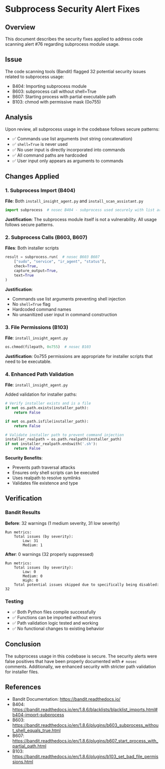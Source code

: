 # Subprocess Security Alert Fixes

## Overview
This document describes the security fixes applied to address code scanning alert #76 regarding subprocess module usage.

## Issue
The code scanning tools (Bandit) flagged 32 potential security issues related to subprocess usage:
- B404: Importing subprocess module
- B603: subprocess call without shell=True
- B607: Starting process with partial executable path
- B103: chmod with permissive mask (0o755)

## Analysis
Upon review, all subprocess usage in the codebase follows secure patterns:
- ✅ Commands use list arguments (not string concatenation)
- ✅ `shell=True` is never used
- ✅ No user input is directly incorporated into commands
- ✅ All command paths are hardcoded
- ✅ User input only appears as arguments to commands

## Changes Applied

### 1. Subprocess Import (B404)
**File**: Both `install_insight_agent.py` and `install_scan_assistant.py`
```python
import subprocess  # nosec B404 - subprocess used securely with list arguments
```
**Justification**: The subprocess module itself is not a vulnerability. All usage follows secure patterns.

### 2. Subprocess Calls (B603, B607)
**Files**: Both installer scripts
```python
result = subprocess.run(  # nosec B603 B607
    ["sudo", "service", "ir_agent", "status"],
    check=True,
    capture_output=True,
    text=True
)
```
**Justification**: 
- Commands use list arguments preventing shell injection
- No `shell=True` flag
- Hardcoded command names
- No unsanitized user input in command construction

### 3. File Permissions (B103)
**File**: `install_insight_agent.py`
```python
os.chmod(filepath, 0o755)  # nosec B103
```
**Justification**: 0o755 permissions are appropriate for installer scripts that need to be executable.

### 4. Enhanced Path Validation
**File**: `install_insight_agent.py`

Added validation for installer paths:
```python
# Verify installer exists and is a file
if not os.path.exists(installer_path):
    return False

if not os.path.isfile(installer_path):
    return False

# Validate installer path to prevent command injection
installer_realpath = os.path.realpath(installer_path)
if not installer_realpath.endswith('.sh'):
    return False
```

**Security Benefits**:
- Prevents path traversal attacks
- Ensures only shell scripts can be executed
- Uses realpath to resolve symlinks
- Validates file existence and type

## Verification

### Bandit Results
**Before**: 32 warnings (1 medium severity, 31 low severity)
```
Run metrics:
    Total issues (by severity):
        Low: 31
        Medium: 1
```

**After**: 0 warnings (32 properly suppressed)
```
Run metrics:
    Total issues (by severity):
        Low: 0
        Medium: 0
        High: 0
    Total potential issues skipped due to specifically being disabled: 32
```

### Testing
- ✅ Both Python files compile successfully
- ✅ Functions can be imported without errors
- ✅ Path validation logic tested and working
- ✅ No functional changes to existing behavior

## Conclusion
The subprocess usage in this codebase is secure. The security alerts were false positives that have been properly documented with `# nosec` comments. Additionally, we enhanced security with stricter path validation for installer files.

## References
- Bandit Documentation: https://bandit.readthedocs.io/
- B404: https://bandit.readthedocs.io/en/1.8.6/blacklists/blacklist_imports.html#b404-import-subprocess
- B603: https://bandit.readthedocs.io/en/1.8.6/plugins/b603_subprocess_without_shell_equals_true.html
- B607: https://bandit.readthedocs.io/en/1.8.6/plugins/b607_start_process_with_partial_path.html
- B103: https://bandit.readthedocs.io/en/1.8.6/plugins/b103_set_bad_file_permissions.html
